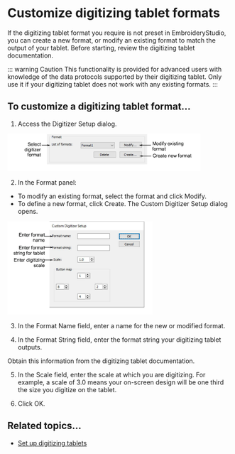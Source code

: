 # Customize digitizing tablet formats

If the digitizing tablet format you require is not preset in EmbroideryStudio, you can create a new format, or modify an existing format to match the output of your tablet. Before starting, review the digitizing tablet documentation.

::: warning Caution
This functionality is provided for advanced users with knowledge of the data protocols supported by their digitizing tablet. Only use it if your digitizing tablet does not work with any existing formats.
:::

## To customize a digitizing tablet format...

1. Access the Digitizer Setup dialog.

![hardware00075.png](assets/hardware00075.png)

2. In the Format panel:

- To modify an existing format, select the format and click Modify.
- To define a new format, click Create. The Custom Digitizer Setup dialog opens.

![CustomDigitizerSetup.png](assets/CustomDigitizerSetup.png)

3. In the Format Name field, enter a name for the new or modified format.

4. In the Format String field, enter the format string your digitizing tablet outputs.

Obtain this information from the digitizing tablet documentation.

5. In the Scale field, enter the scale at which you are digitizing. For example, a scale of 3.0 means your on-screen design will be one third the size you digitize on the tablet.

6. Click OK.

## Related topics...

- [Set up digitizing tablets](Set_up_digitizing_tablets)
